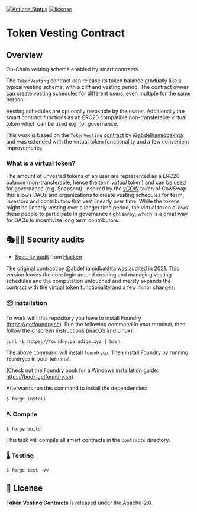 [![Actions Status](https://github.com/schmackofant/token-vesting/workflows/main/badge.svg)](https://github.com/schmackofant/token-vesting/actions)
[![license](https://img.shields.io/badge/License-Apache%202.0-blue.svg)](https://opensource.org/licenses/Apache-2.0)

# Token Vesting Contract

## Overview

On-Chain vesting scheme enabled by smart contracts.

The `TokenVesting` contract can release its token balance gradually like a typical vesting scheme, with a cliff and vesting period. The contract owner can create vesting schedules for different users, even multiple for the same person.

Vesting schedules are optionally revokable by the owner. Additionally the smart contract functions as an ERC20 compatible non-transferable virtual token which can be used e.g. for governance.

This work is based on the `TokenVesting` [contract](https://github.com/abdelhamidbakhta/token-vesting-contracts) by [@abdelhamidbakhta](https://github.com/abdelhamidbakhta) and was extended with the virtual token functionality and a few convenient improvements.

### What is a virtual token?

The amount of unvested tokens of an user are represented as a ERC20 balance (non-transferable, hence the term _virtual_ token) and can be used for governance (e.g. Snapshot). Inspired by the [vCOW](https://github.com/cowprotocol/token) token of CowSwap this allows DAOs and organizations to create vesting schedules for team, investors and contributors that vest linearly over time. While the tokens might be linearly vesting over a longer time period, the virtual token allows these people to participate in governance right away, which is a great way for DAOs to incentivize long term contributors. 

## 🎭🧑‍💻 Security audits

- [Security audit](https://github.com/abdelhamidbakhta/token-vesting-contracts/blob/main/audits/hacken_audit_report.pdf) from [Hacken](https://hacken.io)

The original contract by [@abdelhamidbakhta](https://github.com/abdelhamidbakhta) was audited in 2021. This version leaves the core logic around creating and managing vesting schedules and the computation untouched and merely expands the contract with the virtual token functionality and a few minor changes. 

### 📦 Installation

To work with this repository you have to install Foundry (<https://getfoundry.sh>). Run the following command in your terminal, then follow the onscreen instructions (macOS and Linux):

`curl -L https://foundry.paradigm.xyz | bash`

The above command will install `foundryup`. Then install Foundry by running `foundryup` in your terminal.

(Check out the Foundry book for a Windows installation guide: <https://book.getfoundry.sh>)

Afterwards run this command to install the dependencies:

```console
$ forge install
```

### ⛏️ Compile

```console
$ forge build
```

This task will compile all smart contracts in the `contracts` directory.

### 🌡️ Testing

```console
$ forge test -vv
```

## 📄 License

**Token Vesting Contracts** is released under the [Apache-2.0](LICENSE).
